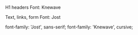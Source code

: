 H1 headers
Font: Knewave

Text, links, form
Font: Jost

<link rel="preconnect" href="https://fonts.googleapis.com">
<link rel="preconnect" href="https://fonts.gstatic.com" crossorigin>
<link href="https://fonts.googleapis.com/css2?family=Jost&family=Knewave&display=swap" rel="stylesheet">

font-family: 'Jost', sans-serif;
font-family: 'Knewave', cursive;
